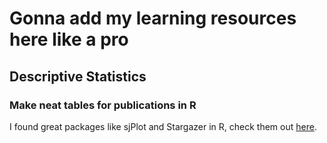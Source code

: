 # Gonna add my learning resources here like a pro
## Descriptive Statistics
### Make neat tables for publications in R
<p>I found great packages like sjPlot and Stargazer in R, check them out <a href="https://github.com/Sebawe/learning-statistics/blob/master/table_workshop.pdf">here</a>. </p>

